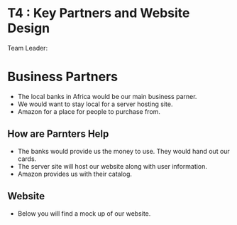 # T4 : Key Partners and Website Design

Team Leader:

# Business Partners
* The local banks in Africa would be our main business parner. 
* We would want to stay local for a server hosting site.
* Amazon for a place for people to purchase from.

## How are Parnters Help
  
 * The banks would provide us the money to use. They would hand out our cards.
 * The server site will host our website along with user information.
 * Amazon provides us with their catalog.

## Website
 * Below you will find a mock up of our website.
